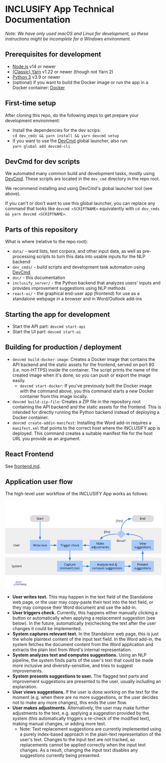 # INCLUSIFY App Technical Documentation

_Note: We have only used macOS and Linux for development, so these instructions might be incomplete for a Windows environment._

## Prerequisites for development

- [Node.js](https://nodejs.org/en/) v14 or newer
- [(Classic) Yarn](https://classic.yarnpkg.com/lang/en/) v1.22 or newer (though not Yarn 2)
- [Python 3](https://www.python.org/) v3.9 or newer
- (optional) if you want to build the Docker image or run the app in a Docker container: [Docker](https://www.docker.com/)

## First-time setup

After cloning this repo, do the following steps to get prepare your development environment:

- Install the dependencies for the dev scrips:  
  `cd dev_cmds && yarn install && yarn devcmd setup`
- If you want to use the [DevCmd](https://github.com/XITASO/devcmd) global launcher, also run:  
  `yarn global add devcmd-cli`

## DevCmd for dev scripts

We automated many common build and development tasks, mostly using [DevCmd](https://github.com/XITASO/devcmd). These scripts are located in the `dev_cmd` directory in the repo root.

We recommend installing and using DevCmd's global launcher tool (see above).

If you can't or don't want to use this global launcher, you can replace any command that looks like `devcmd <SCRIPTNAME>` equivalently with `cd dev_cmds && yarn devcmd <SCRIPTNAME>`.

## Parts of this repository

What is where (relative to the repo root):

- `data/` - word lists, text corpora, and other input data, as well as pre-processing scripts to turn this data into usable inputs for the NLP backend
- `dev_cmds/` - build scripts and development task automation using [DevCmd](https://github.com/XITASO/devcmd)
- `doc/` - this documentation
- `inclusify_server/` - the Python backend that analyzes users' inputs and provides improvement suggestions using NLP methods
- `react-ui/` - the graphical end-user app (frontend) for use as a standalone webpage in a browser and in Word/Outlook add-ins

## Starting the app for development

- Start the API part: `devcmd start-api`
- Start the UI part: `devcmd start-ui`

## Building for production / deployment

- `devcmd build-docker-image`: Creates a Docker image that contains the API backend and the static assets for the frontend, served on port 80 (i.e. non-HTTPS) inside the container. The script prints the name of the created image when it's done, so you can push or export the image easily.
  - `devcmd start-docker`: If you've previously built the Docker image with the command above, you this command starts a new Docker container from this image locally.
- `devcmd build-zip-file`: Creates a ZIP file in the repository root containing the API backend and the static assets for the frontend. This is intended for directly running the Python backend instead of deploying a Docker container.
- `devcmd create-addin-manifest`: Installing the Word add-in requires a `manifest.xml` that points to the correct host where the INCLUSIFY app is deployed. This command creates a suitable manifest file for the host URL you provide as an argument.

## React Frontend

See [frontend.md](./frontend.md).

## Application user flow

The high-level user workflow of the INCLUSIFY App works as follows:

![Visualization of user flow](./images/user-flow.png)

- **User writes text.** This may happen in the text field of the Standalone web page, or the user may copy-paste their text into the text field, or they may compose their Word document and use the add-in.
- **User triggers check.** Currently, this happens either manually clicking a button or automatically when applying a replacement suggestion (see below). In the future, automatically (re)checking the text after the user changes it could be implemented.
- **System captures relevant text.** In the Standalone web page, this is just the whole plaintext content of the input text field. In the Word add-in, the system fetches the document content from the Word application and extracts the plain text from Word's internal representation.
- **System analyzes text and computes suggestions.** Using an NLP pipeline, the system finds parts of the user's text that could be made more inclusive and diversity-sensitive, and tries to suggest improvements.
- **System presents suggestions to user.** The flagged text parts and improvement suggestions are presented to the user, usually including an explanation.
- **User views suggestions.** If the user is done working on the text for the moment (e.g. when there are no more suggestions, or the user decides not to make any more changes), this ends the user flow.
- **User makes adjustments.** Alternatively, the user may make further adjustments to the text, e.g. applying a suggestion provided by the system (this automatically triggers a re-check of the modified text), making manual changes, or adding more text.
  - Note: Text replacement suggestions are currently implemented using a purely index-based approach in the plain-text representation of the user's text. Changes to the input text are not tracked, so replacements cannot be applied correctly when the input text changes. As a result, changing the input text disables any suggestions currently being presented.
